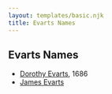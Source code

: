 ```yaml
---
layout: templates/basic.njk
title: Evarts Names
---
```

## Evarts Names
- [Dorothy Evarts](/people/5/59501816), 1686
- [James Evarts](/people/8/86538784)